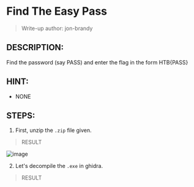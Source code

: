 # Find The Easy Pass
> Write-up author: jon-brandy
## DESCRIPTION:
Find the password (say PASS) and enter the flag in the form HTB{PASS}
## HINT:
- NONE
## STEPS:
1. First, unzip the `.zip` file given.

> RESULT

![image](https://user-images.githubusercontent.com/70703371/209571680-9ab030e2-de13-4158-a429-74c44065f6d2.png)


2. Let's decompile the `.exe` in ghidra.

> RESULT

